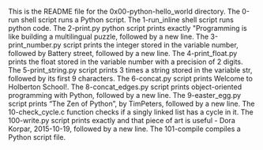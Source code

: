 This is the README file for the 0x00-python-hello_world directory.
The 0-run shell script runs a Python script.
The 1-run_inline shell script runs python code.
The 2-print.py python script prints exactly "Programming is like building a multilingual puzzle, followed by a new line.
The 3-print_number.py script prints the integer stored in the variable number, followed by Battery street, followed by a new line.
The 4-print_float.py prints the float stored in the variable number with a precision of 2 digits.
The 5-print_string.py script prints 3 times a string stored in the variable str, followed by its first 9 characters.
The 6-concat.py script prints Welcome to Holberton School!.
The 8-concat_edges.py script prints object-oriented programming with Python, followed by a new line.
The 9-easter_egg.py script prints “The Zen of Python”, by TimPeters, followed by a new line.
The 10-check_cycle.c function checks if a singly linked list has a cycle in it.
The 100-write.py script prints exactly and that piece of art is useful - Dora Korpar, 2015-10-19, followed by a new line.
The 101-compile compiles a Python script file.
